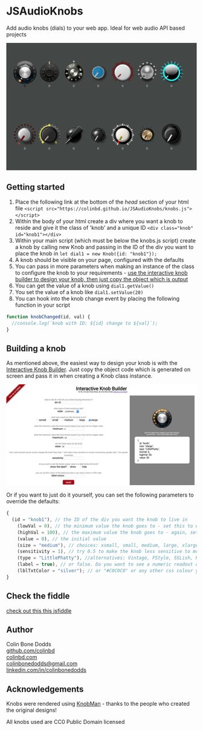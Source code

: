 # JSAudioKnobs

Add audio knobs (dials) to your web app. Ideal for web audio API based projects

<p align="center">
   <img src="docs/images/js_knobs.png" width="600px">
</p>

## Getting started

1. Place the following link at the bottom of the _head_ section of your html file
   `<script src="https://colinbd.github.io/JSAudioKnobs/knobs.js"></script>`
2. Within the body of your html create a div where you want a knob to reside and give it the class of 'knob' and a unique ID
   `<div class="knob" id="knob1"></div>`
3. Within your main script (which must be below the knobs.js script) create a knob by calling new Knob and passing in the ID of the div you want to place the knob in
   `let dial1 = new Knob({id: "knob1"});`
4. A knob should be visible on your page, configured with the defaults
5. You can pass in more parameters when making an instance of the class to configure the knob to your requirements - [use the interactive knob builder to design your knob, then just copy the object which is output](https://colinbd.github.io/JSAudioKnobs)
6. You can get the value of a knob using `dial1.getValue()`
7. You set the value of a knob like `dial1.setValue(20)`
8. You can hook into the knob change event by placing the following function in your script

```javascript
function knobChanged(id, val) {
  //console.log(`knob with ID: ${id} change to ${val}`);
}
```

## Building a knob

As mentioned above, the easiest way to design your knob is with the [Interactive Knob Builder](https://colinbd.github.io/JSAudioKnobs). Just copy the object code which is generated on screen and pass it in when creating a Knob class instance.

<p align="center">
   <img src="docs/images/knobBuilder.png" width="800px">
</p>

Or if you want to just do it yourself, you can set the following parameters to override the defaults:

```javascript
{
  (id = "knob1"), // the ID of the div you want the knob to live in
    (lowVal = 0), // the minimum value the knob goes to - set this to whatever you like
    (highVal = 100), // the maximum value the knob goes to - again, set this to whatever you like
    (value = 0), // the initial value
    (size = "medium"), // choices: xsmall, small, medium, large, xlarge
    (sensitivity = 1), // try 0.5 to make the knob less sensitive to mouse movements, 1.5 for bigger knob changes relative to mouse moves
    (type = "LittlePhatty"), //alternatives: Vintage, FStyle, SSLish, RedScale, Silver, Aqua, kjLED, Credence, Wedge, Hexagonal, Hippy, Bluesbreaker, Oscar
    (label = true), // or false. Do you want to see a numeric readout of the value below the knob?
    (lblTxtColor = "silver"); // or "#C0C0C0" or any other css colour you like
}
```

## Check the fiddle

[check out this this jsfiddle](https://jsfiddle.net/theColin/tkb5yq72/)

## Author

Colin Bone Dodds  
[github.com/colinbd](https://github.com/colinbd)  
[colinbd.com](https://colinbd.com)  
colinbonedodds@gmail.com  
[linkedin.com/in/colinbonedodds](https://linkedin.com/in/colinbonedodds)

## Acknowledgements

Knobs were rendered using [KnobMan](https://www.g200kg.com/en/webknobman/gallery.php) - thanks to the people who created the original designs!

All knobs used are CC0 Public Domain licensed
